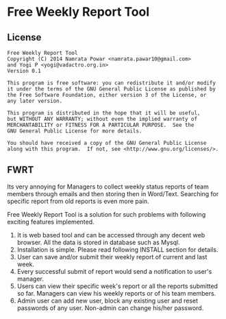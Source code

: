 Free Weekly Report Tool
=======================
License
-------
    Free Weekly Report Tool
    Copyright (C) 2014 Namrata Powar <namrata.pawar10@gmail.com>
    and Yogi P <yogi@vadactro.org.in>
    Version 0.1

    This program is free software: you can redistribute it and/or modify
    it under the terms of the GNU General Public License as published by
    the Free Software Foundation, either version 3 of the License, or
    any later version.

    This program is distributed in the hope that it will be useful,
    but WITHOUT ANY WARRANTY; without even the implied warranty of
    MERCHANTABILITY or FITNESS FOR A PARTICULAR PURPOSE.  See the
    GNU General Public License for more details.

    You should have received a copy of the GNU General Public License
    along with this program.  If not, see <http://www.gnu.org/licenses/>.

FWRT
----
Its very annoying for Managers to collect weekly status reports of team members
through emails and then storing then in Word/Text. Searching for specific report
from old reports is even more pain.

Free Weekly Report Tool is a solution for such problems with following exciting
features implemented.

1. It is web based tool and can be accessed through any decent web browser.
   All the data is stored in database such as Mysql.
2. Installation is simple. Please read following INSTALL section for details.
3. User can save and/or submit their weekly report of current and last week.
4. Every successful submit of report would send a notification to user's
   manager.
5. Users can view their specific week's report or all the reports submitted so
   far. Managers can view his weekly reports  or of his team members.
6. Admin user can add new user, block any existing user and reset passwords of
   any user. Non-admin can change his/her password.
